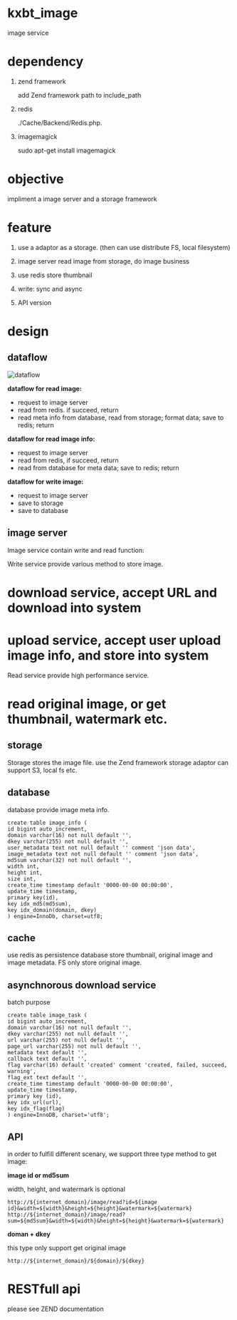 
kxbt_image
==========
image service

dependency
=================
1. zend framework

    add Zend framework path to include_path

2. redis

    ./Cache/Backend/Redis.php.

3. imagemagick

    sudo apt-get install imagemagick


objective
==========
impliment a image server and a storage framework


feature
=============
1. use a adaptor as a storage. (then can use distribute FS, local filesystem)

2. image server read image from storage, do image business

3. use redis store thumbnail

4. write: sync and async

5. API version


design
=============

dataflow
-------------
![dataflow](/image/image_server_dataflow.jpeg)

**dataflow for read image:**

* request to image server
* read from redis. if succeed, return
* read meta info from database, read from storage; format data; save to redis; return

**dataflow for read image info:**

* request to image server
* read from redis, if succeed, return
* read from database for meta data; save to redis; return

**dataflow for write image:**

* request to image server
* save to storage
* save to database


image server
--------------
Image service contain write and read function:

Write service provide various method to store image.
# download service, accept URL and download into system
# upload service, accept user upload image info, and store into system

Read service provide high performance service.
# read original image, or get thumbnail, watermark etc.


storage
------------
Storage stores the image file. use the Zend framework storage adaptor can support S3, local fs etc.


database
----------
database provide image meta info.

    create table image_info (
    id bigint auto_increment,
    domain varchar(16) not null default '',
    dkey varchar(255) not null default '',
    user_metadata text not null default '' comment 'json data',
    image_metadata text not null default '' comment 'json data',
    md5sum varchar(32) not null default '',
    width int,
    height int,
    size int,
    create_time timestamp default '0000-00-00 00:00:00',
    update_time timestamp,
    primary key(id),
    key idx_md5(md5sum),
    key idx_domain(domain, dkey)
    ) engine=InnoDb, charset=utf8;


cache
---------
use redis as persistence database store thumbnail, original image and image metadata. FS only store original image.


asynchnorous download service
---------------------------------
batch purpose

    create table image_task (
    id bigint auto_increment,
    domain varchar(16) not null default '',
    dkey varchar(255) not null default '',
    url varchar(255) not null default '',
    page_url varchar(255) not null default '',
    metadata text default '',
    callback text default '',
    flag varchar(16) default 'created' comment 'created, failed, succeed, warning',
    flag_ext text default '',
    create_time timestamp default '0000-00-00 00:00:00',
    update_time timestamp,
    primary key (id),
    key idx_url(url),
    key idx_flag(flag)
    ) engine=InnoDB, charset='utf8';


API
-----------
in order to fulfill different scenary, we support three type method to get image: 

**image id or md5sum**

width, height, and watermark is optional

    http://${internet_domain}/image/read?id=${image id}&width=${width}&height=${height}&watermark=${watermark}
    http://${internet_domain}/image/read?sum=${md5sum}&width=${width}&height=${height}&watermark=${watermark}

**doman + dkey**

this type only support get original image

    http://${internet_domain}/${domain}/${dkey}


RESTfull api
=================
please see ZEND documentation

